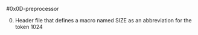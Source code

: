#0x0D-preprocessor

0. Header file that defines a macro named SIZE as an abbreviation for the token 1024

